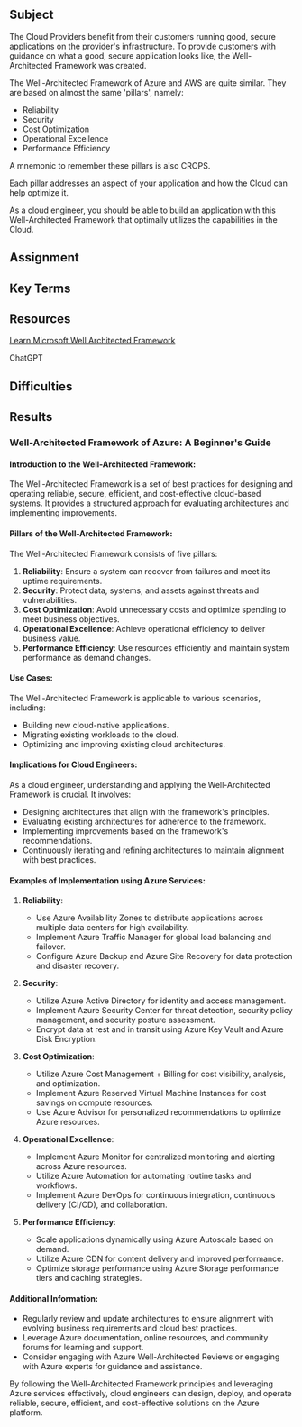 ## Subject

The Cloud Providers benefit from their customers running good, secure applications on the provider's infrastructure. To provide customers with guidance on what a good, secure application looks like, the Well-Architected Framework was created.

The Well-Architected Framework of Azure and AWS are quite similar. They are based on almost the same 'pillars', namely:

*  Reliability
*  Security
*  Cost Optimization
*  Operational Excellence
*  Performance Efficiency

A mnemonic to remember these pillars is also CROPS.

Each pillar addresses an aspect of your application and how the Cloud can help optimize it.

As a cloud engineer, you should be able to build an application with this Well-Architected Framework that optimally utilizes the capabilities in the Cloud.

## Assignment

##  Key Terms

##  Resources

[Learn Microsoft Well Architected Framework](https://learn.microsoft.com/en-us/azure/well-architected/)

ChatGPT

##  Difficulties

##  Results

### Well-Architected Framework of Azure: A Beginner's Guide

#### Introduction to the Well-Architected Framework:
The Well-Architected Framework is a set of best practices for designing and operating reliable, secure, efficient, and cost-effective cloud-based systems. It provides a structured approach for evaluating architectures and implementing improvements.

#### Pillars of the Well-Architected Framework:
The Well-Architected Framework consists of five pillars:

1. **Reliability**: Ensure a system can recover from failures and meet its uptime requirements.
2. **Security**: Protect data, systems, and assets against threats and vulnerabilities.
3. **Cost Optimization**: Avoid unnecessary costs and optimize spending to meet business objectives.
4. **Operational Excellence**: Achieve operational efficiency to deliver business value.
5. **Performance Efficiency**: Use resources efficiently and maintain system performance as demand changes.

#### Use Cases:
The Well-Architected Framework is applicable to various scenarios, including:
- Building new cloud-native applications.
- Migrating existing workloads to the cloud.
- Optimizing and improving existing cloud architectures.

#### Implications for Cloud Engineers:
As a cloud engineer, understanding and applying the Well-Architected Framework is crucial. It involves:
- Designing architectures that align with the framework's principles.
- Evaluating existing architectures for adherence to the framework.
- Implementing improvements based on the framework's recommendations.
- Continuously iterating and refining architectures to maintain alignment with best practices.

#### Examples of Implementation using Azure Services:

1. **Reliability**:
   - Use Azure Availability Zones to distribute applications across multiple data centers for high availability.
   - Implement Azure Traffic Manager for global load balancing and failover.
   - Configure Azure Backup and Azure Site Recovery for data protection and disaster recovery.

2. **Security**:
   - Utilize Azure Active Directory for identity and access management.
   - Implement Azure Security Center for threat detection, security policy management, and security posture assessment.
   - Encrypt data at rest and in transit using Azure Key Vault and Azure Disk Encryption.

3. **Cost Optimization**:
   - Utilize Azure Cost Management + Billing for cost visibility, analysis, and optimization.
   - Implement Azure Reserved Virtual Machine Instances for cost savings on compute resources.
   - Use Azure Advisor for personalized recommendations to optimize Azure resources.

4. **Operational Excellence**:
   - Implement Azure Monitor for centralized monitoring and alerting across Azure resources.
   - Utilize Azure Automation for automating routine tasks and workflows.
   - Implement Azure DevOps for continuous integration, continuous delivery (CI/CD), and collaboration.

5. **Performance Efficiency**:
   - Scale applications dynamically using Azure Autoscale based on demand.
   - Utilize Azure CDN for content delivery and improved performance.
   - Optimize storage performance using Azure Storage performance tiers and caching strategies.

#### Additional Information:
- Regularly review and update architectures to ensure alignment with evolving business requirements and cloud best practices.
- Leverage Azure documentation, online resources, and community forums for learning and support.
- Consider engaging with Azure Well-Architected Reviews or engaging with Azure experts for guidance and assistance.

By following the Well-Architected Framework principles and leveraging Azure services effectively, cloud engineers can design, deploy, and operate reliable, secure, efficient, and cost-effective solutions on the Azure platform.
